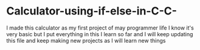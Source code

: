 # Calculator-using-if-else-in-C-C-

I made this calculator as my first project of may programmer life I know it's very basic but I put everything in this I learn so far and I will keep updating this file and keep making new projects as I will learn new things
